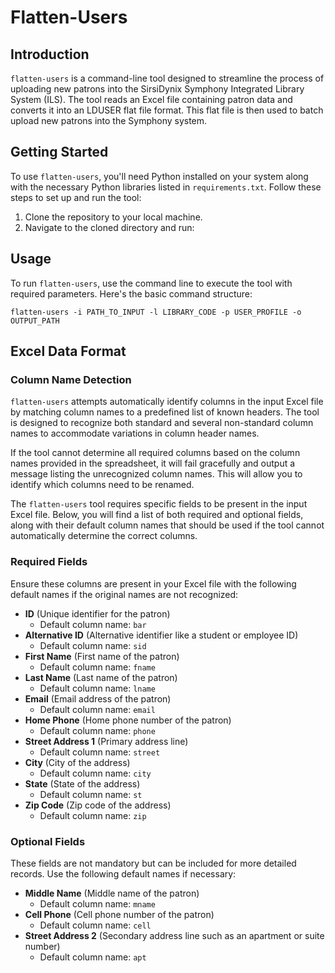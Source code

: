 # Flatten-Users

## Introduction

`flatten-users` is a command-line tool designed to streamline the process of
uploading new patrons into the SirsiDynix Symphony Integrated Library System (ILS).
The tool reads an Excel file containing patron data and converts it into an LDUSER
flat file format. This flat file is then used to batch upload new patrons into the
Symphony system.

## Getting Started

To use `flatten-users`, you'll need Python installed on your system along with the necessary Python libraries listed in `requirements.txt`. Follow these steps to set up and run the tool:

1. Clone the repository to your local machine.
2. Navigate to the cloned directory and run:

## Usage

To run `flatten-users`, use the command line to execute the tool with required
parameters. Here's the basic command structure:

    flatten-users -i PATH_TO_INPUT -l LIBRARY_CODE -p USER_PROFILE -o OUTPUT_PATH

## Excel Data Format

### Column Name Detection

`flatten-users` attempts automatically identify columns in the input Excel file by
matching column names to a predefined list of known headers. The tool is designed to
recognize both standard and several non-standard column names to accommodate
variations in column header names.

If the tool cannot determine all required columns based on the column names provided
in the spreadsheet, it will fail gracefully and output a message listing the
unrecognized column names. This will allow you to identify which columns need to be
renamed.

The `flatten-users` tool requires specific fields to be present in the input Excel file. Below, you will find a list of both required and optional fields, along with their default column names that should be used if the tool cannot automatically determine the correct columns.

### Required Fields

Ensure these columns are present in your Excel file with the following default names
if the original names are not recognized:

- **ID** (Unique identifier for the patron)
  - Default column name: `bar`
- **Alternative ID** (Alternative identifier like a student or employee ID)
  - Default column name: `sid`
- **First Name** (First name of the patron)
  - Default column name: `fname`
- **Last Name** (Last name of the patron)
  - Default column name: `lname`
- **Email** (Email address of the patron)
  - Default column name: `email`
- **Home Phone** (Home phone number of the patron)
  - Default column name: `phone`
- **Street Address 1** (Primary address line)
  - Default column name: `street`
- **City** (City of the address)
  - Default column name: `city`
- **State** (State of the address)
  - Default column name: `st`
- **Zip Code** (Zip code of the address)
  - Default column name: `zip`

### Optional Fields

These fields are not mandatory but can be included for more detailed records. Use
the following default names if necessary:

- **Middle Name** (Middle name of the patron)
  - Default column name: `mname`
- **Cell Phone** (Cell phone number of the patron)
  - Default column name: `cell`
- **Street Address 2** (Secondary address line such as an apartment or suite number)
  - Default column name: `apt`
